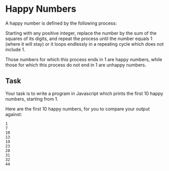 # Happy Numbers

A happy number is defined by the following process:

Starting with any positive integer, replace the number by the sum of the squares of its digits, and repeat the process until the number equals 1 (where it will stay) or it loops endlessly in a repeating cycle which does not include 1.

Those numbers for which this process ends in 1 are happy numbers, while those for which this process do not end in 1 are unhappy numbers.

## Task

Your task is to write a program in Javascript which prints the first 10 happy numbers, starting from 1.

Here are the first 10 happy numbers, for you to compare your output against:

```plain
1
7
10
13
19
23
28
31
32
44
```
